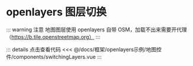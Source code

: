 <script setup>
import switchingLayers from './components/switchingLayers.vue'
</script>

# openlayers 图层切换

::: warning 注意
地图图层使用 openlayers 自带 OSM，加载不出来需要开代理（https://b.tile.openstreetmap.org）
:::

<ClientOnly>
<switchingLayers/>
</ClientOnly>

::: details 点击查看代码
<<< @/docs/框架/openlayers示例/地图控件/components/switchingLayers.vue
:::
